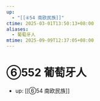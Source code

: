 ```yaml
---
up:
  - "[[⑥54 南欧民族]]"
ctime: 2025-03-01T13:50:13+08:00
aliases:
  - 葡萄牙人
mtime: 2025-09-09T12:37:05+08:00
---
```


# ⑥552 葡萄牙人

- up: [[⑥54 南欧民族]]
